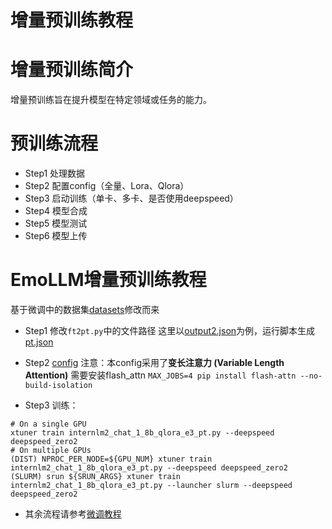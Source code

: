 # 增量预训练教程

# 增量预训练简介
增量预训练旨在提升模型在特定领域或任务的能力。


# 预训练流程
- Step1 处理数据
- Step2 配置config（全量、Lora、Qlora）
- Step3 启动训练（单卡、多卡、是否使用deepspeed）
- Step4 模型合成
- Step5 模型测试
- Step6 模型上传

# EmoLLM增量预训练教程
基于微调中的数据集[datasets](../../datasets)修改而来

- Step1 修改`ft2pt.py`中的文件路径
这里以[output2.json](../../datasets/processed/output2.json)为例，运行脚本生成[pt.json](../../datasets/pt/pt.json)

- Step2 [config](./internlm2_chat_1_8b_qlora_e3_pt.py)
注意：本config采用了**变长注意力 (Variable Length Attention)**
需要安装flash_attn
`MAX_JOBS=4 pip install flash-attn --no-build-isolation`


- Step3 训练：
```
# On a single GPU
xtuner train internlm2_chat_1_8b_qlora_e3_pt.py --deepspeed deepspeed_zero2
# On multiple GPUs
(DIST) NPROC_PER_NODE=${GPU_NUM} xtuner train internlm2_chat_1_8b_qlora_e3_pt.py --deepspeed deepspeed_zero2
(SLURM) srun ${SRUN_ARGS} xtuner train internlm2_chat_1_8b_qlora_e3_pt.py --launcher slurm --deepspeed deepspeed_zero2
```

- 其余流程请参考[微调教程](../../xtuner_config/README.md)